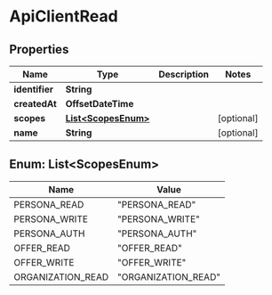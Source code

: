 

# ApiClientRead



## Properties

| Name | Type | Description | Notes |
|------------ | ------------- | ------------- | -------------|
|**identifier** | **String** |  |  |
|**createdAt** | **OffsetDateTime** |  |  |
|**scopes** | [**List&lt;ScopesEnum&gt;**](#List&lt;ScopesEnum&gt;) |  |  [optional] |
|**name** | **String** |  |  [optional] |



## Enum: List&lt;ScopesEnum&gt;

| Name | Value |
|---- | -----|
| PERSONA_READ | &quot;PERSONA_READ&quot; |
| PERSONA_WRITE | &quot;PERSONA_WRITE&quot; |
| PERSONA_AUTH | &quot;PERSONA_AUTH&quot; |
| OFFER_READ | &quot;OFFER_READ&quot; |
| OFFER_WRITE | &quot;OFFER_WRITE&quot; |
| ORGANIZATION_READ | &quot;ORGANIZATION_READ&quot; |



